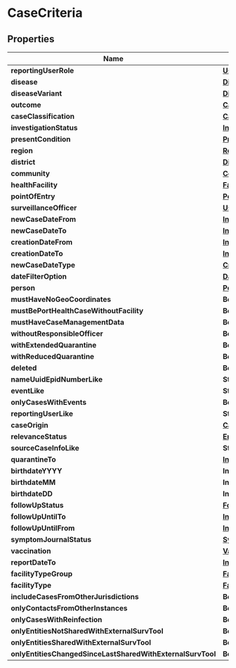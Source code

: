 # CaseCriteria

## Properties
Name | Type | Description | Notes
------------ | ------------- | ------------- | -------------
**reportingUserRole** | [**UserRole**](UserRole.md) |  |  [optional]
**disease** | [**Disease**](Disease.md) |  |  [optional]
**diseaseVariant** | [**DiseaseVariant**](DiseaseVariant.md) |  |  [optional]
**outcome** | [**CaseOutcome**](CaseOutcome.md) |  |  [optional]
**caseClassification** | [**CaseClassification**](CaseClassification.md) |  |  [optional]
**investigationStatus** | [**InvestigationStatus**](InvestigationStatus.md) |  |  [optional]
**presentCondition** | [**PresentCondition**](PresentCondition.md) |  |  [optional]
**region** | [**RegionReferenceDto**](RegionReferenceDto.md) |  |  [optional]
**district** | [**DistrictReferenceDto**](DistrictReferenceDto.md) |  |  [optional]
**community** | [**CommunityReferenceDto**](CommunityReferenceDto.md) |  |  [optional]
**healthFacility** | [**FacilityReferenceDto**](FacilityReferenceDto.md) |  |  [optional]
**pointOfEntry** | [**PointOfEntryReferenceDto**](PointOfEntryReferenceDto.md) |  |  [optional]
**surveillanceOfficer** | [**UserReferenceDto**](UserReferenceDto.md) |  |  [optional]
**newCaseDateFrom** | [**Instant**](OffsetDateTime.md) |  |  [optional]
**newCaseDateTo** | [**Instant**](OffsetDateTime.md) |  |  [optional]
**creationDateFrom** | [**Instant**](OffsetDateTime.md) |  |  [optional]
**creationDateTo** | [**Instant**](OffsetDateTime.md) |  |  [optional]
**newCaseDateType** | [**CriteriaDateType**](CriteriaDateType.md) |  |  [optional]
**dateFilterOption** | [**DateFilterOption**](DateFilterOption.md) |  |  [optional]
**person** | [**PersonReferenceDto**](PersonReferenceDto.md) |  |  [optional]
**mustHaveNoGeoCoordinates** | **Boolean** |  |  [optional]
**mustBePortHealthCaseWithoutFacility** | **Boolean** |  |  [optional]
**mustHaveCaseManagementData** | **Boolean** |  |  [optional]
**withoutResponsibleOfficer** | **Boolean** |  |  [optional]
**withExtendedQuarantine** | **Boolean** |  |  [optional]
**withReducedQuarantine** | **Boolean** |  |  [optional]
**deleted** | **Boolean** |  |  [optional]
**nameUuidEpidNumberLike** | **String** |  |  [optional]
**eventLike** | **String** |  |  [optional]
**onlyCasesWithEvents** | **Boolean** |  |  [optional]
**reportingUserLike** | **String** |  |  [optional]
**caseOrigin** | [**CaseOrigin**](CaseOrigin.md) |  |  [optional]
**relevanceStatus** | [**EntityRelevanceStatus**](EntityRelevanceStatus.md) |  |  [optional]
**sourceCaseInfoLike** | **String** |  |  [optional]
**quarantineTo** | [**Instant**](OffsetDateTime.md) |  |  [optional]
**birthdateYYYY** | **Integer** |  |  [optional]
**birthdateMM** | **Integer** |  |  [optional]
**birthdateDD** | **Integer** |  |  [optional]
**followUpStatus** | [**FollowUpStatus**](FollowUpStatus.md) |  |  [optional]
**followUpUntilTo** | [**Instant**](OffsetDateTime.md) |  |  [optional]
**followUpUntilFrom** | [**Instant**](OffsetDateTime.md) |  |  [optional]
**symptomJournalStatus** | [**SymptomJournalStatus**](SymptomJournalStatus.md) |  |  [optional]
**vaccination** | [**Vaccination**](Vaccination.md) |  |  [optional]
**reportDateTo** | [**Instant**](OffsetDateTime.md) |  |  [optional]
**facilityTypeGroup** | [**FacilityTypeGroup**](FacilityTypeGroup.md) |  |  [optional]
**facilityType** | [**FacilityType**](FacilityType.md) |  |  [optional]
**includeCasesFromOtherJurisdictions** | **Boolean** |  |  [optional]
**onlyContactsFromOtherInstances** | **Boolean** |  |  [optional]
**onlyCasesWithReinfection** | **Boolean** |  |  [optional]
**onlyEntitiesNotSharedWithExternalSurvTool** | **Boolean** |  |  [optional]
**onlyEntitiesSharedWithExternalSurvTool** | **Boolean** |  |  [optional]
**onlyEntitiesChangedSinceLastSharedWithExternalSurvTool** | **Boolean** |  |  [optional]
